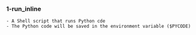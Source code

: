 ### 1-run_inline
	- A Shell script that runs Python cde
	- The Python code will be saved in the environment variable ($PYCODE)
